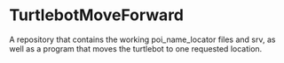 # TurtlebotMoveForward
A repository that contains the working poi_name_locator files and srv, as well as a program that moves the turtlebot to one requested location.
